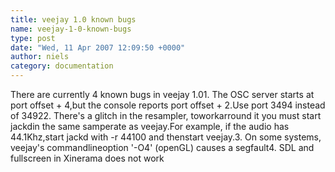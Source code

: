 ```yaml
---
title: veejay 1.0 known bugs
name: veejay-1-0-known-bugs
type: post
date: "Wed, 11 Apr 2007 12:09:50 +0000"
author: niels
category: documentation
---
```

There are currently 4 known bugs in veejay 1.01. The OSC server starts at port offset + 4,but the console reports port offset + 2.Use port 3494 instead of 34922. There's a glitch in the resampler, toworkarround it you must start jackdin the same samperate as veejay.For example, if the audio has 44.1Khz,start jackd with -r 44100 and thenstart veejay.3. On some systems, veejay's commandlineoption '-O4' (openGL) causes a segfault4. SDL and fullscreen in Xinerama does not work